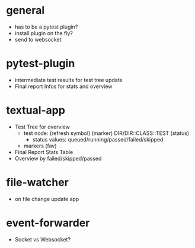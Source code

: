 # general
- has to be a pytest plugin?
- install plugin on the fly?
- send to websocket

# pytest-plugin
- intermediate test results for test tree update
- Final report Infos for stats and overview

# textual-app
- Test Tree for overview
    - test node: (refresh symbol) (marker) DIR/DIR::CLASS::TEST (status)
        - status values: queued/running/passed/failed/skipped
    - markers (fav)
- Final Report Stats Table
- Overview by failed/skipped/passed

# file-watcher
- on file change update app

# event-forwarder
- Socket vs Websocket?
